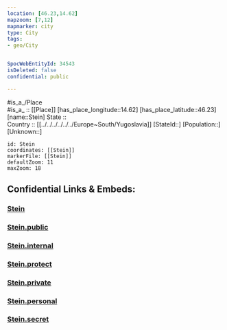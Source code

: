```yaml
---
location: [46.23,14.62] 
mapzoom: [7,12] 
mapmarker: city 
type: City
tags:
- geo/City


SpocWebEntityId: 34543
isDeleted: false
confidential: public

---
```

#is_a_/Place  
#is_a_ :: [[Place]] 
[has_place_longitude::14.62] 
[has_place_latitude::46.23] 
[name::Stein] 
State ::  
Country :: [[../../../../../../Europe~South/Yugoslavia]] 
[StateId::] 
[Population::] 
[Unknown::] 


```leaflet
id: Stein
coordinates: [[Stein]] 
markerFile: [[Stein]] 
defaultZoom: 11 
maxZoom: 18
```


## Confidential Links & Embeds: 

### [Stein](/_Standards/Earth/Continent/Europe/Europe~Central/Slovenia/Regions~Slovenia/Osrednje_slovenska/counties~Osrednjeslovenska/Kamnik/City/Stein.md) 

### [Stein.public](/_public/Earth/Continent/Europe/Europe~Central/Slovenia/Regions~Slovenia/Osrednje_slovenska/counties~Osrednjeslovenska/Kamnik/City/Stein.public.md) 

### [Stein.internal](/_internal/Earth/Continent/Europe/Europe~Central/Slovenia/Regions~Slovenia/Osrednje_slovenska/counties~Osrednjeslovenska/Kamnik/City/Stein.internal.md) 

### [Stein.protect](/_protect/Earth/Continent/Europe/Europe~Central/Slovenia/Regions~Slovenia/Osrednje_slovenska/counties~Osrednjeslovenska/Kamnik/City/Stein.protect.md) 

### [Stein.private](/_private/Earth/Continent/Europe/Europe~Central/Slovenia/Regions~Slovenia/Osrednje_slovenska/counties~Osrednjeslovenska/Kamnik/City/Stein.private.md) 

### [Stein.personal](/_personal/Earth/Continent/Europe/Europe~Central/Slovenia/Regions~Slovenia/Osrednje_slovenska/counties~Osrednjeslovenska/Kamnik/City/Stein.personal.md) 

### [Stein.secret](/_secret/Earth/Continent/Europe/Europe~Central/Slovenia/Regions~Slovenia/Osrednje_slovenska/counties~Osrednjeslovenska/Kamnik/City/Stein.secret.md)

